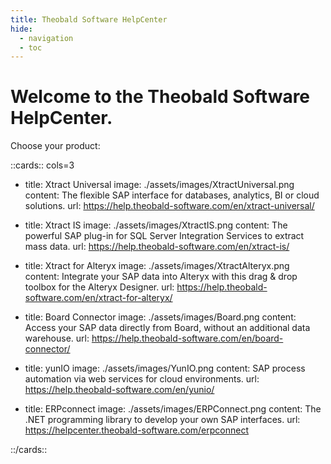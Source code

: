 ```yaml
---
title: Theobald Software HelpCenter
hide:
  - navigation
  - toc
---
```


# Welcome to the Theobald Software HelpCenter.

Choose your product:

<!---
<div class="grid cards" markdown>

-   :products-xtract-universal: __Xtract Universal__

	---
	
    The flexible SAP interface for databases, analytics, BI or cloud solutions.

    [:octicons-arrow-right-24: Xtract Universal](https://help.theobald-software.com/en/xtract-universal/)

-   :products-xtract-is: __Xtract IS__

    ---

    The powerful SAP plug-in for SQL Server Integration Services to extract mass data.

    [:octicons-arrow-right-24: Xtract IS](https://help.theobald-software.com/en/xtract-is/)

-   :products-xtract-for-alteryx: __Xtract for Alteryx__

    ---

    Integrate your SAP data into Alteryx with this drag & drop toolbox for the Alteryx Designer.

    [:octicons-arrow-right-24: Xtract for Alteryx](https://help.theobald-software.com/en/xtract-for-alteryx/)

-   :products-board-connector: __Board Connector__

    ---

    Access your SAP data directly from Board, without an additional data warehouse.

    [:octicons-arrow-right-24: Board Connector](https://help.theobald-software.com/en/board-connector/)
	
-   :products-yunio: __yunIO__

    ---

    SAP process automation via web services for cloud environments.

    [:octicons-arrow-right-24: yunIO](https://helpcenter.theobald-software.com/yunio)
	
-   :products-erpconnect: __ERPConnect__

    ---

    The .NET programming library to develop your own SAP interfaces.
	
	[:octicons-arrow-right-24: ERPConnect](https://helpcenter.theobald-software.com/erpconnect)

</div>

-->

::cards:: cols=3

- title: Xtract Universal
  image: ./assets/images/XtractUniversal.png
  content: The flexible SAP interface for databases, analytics, BI or cloud solutions.
  url: https://help.theobald-software.com/en/xtract-universal/
  
- title: Xtract IS
  image: ./assets/images/XtractIS.png
  content: The powerful SAP plug-in for SQL Server Integration Services to extract mass data.
  url: https://help.theobald-software.com/en/xtract-is/
  
- title: Xtract for Alteryx
  image: ./assets/images/XtractAlteryx.png
  content: Integrate your SAP data into Alteryx with this drag & drop toolbox for the Alteryx Designer.
  url: https://help.theobald-software.com/en/xtract-for-alteryx/

- title: Board Connector
  image: ./assets/images/Board.png
  content: Access your SAP data directly from Board, without an additional data warehouse.
  url: https://help.theobald-software.com/en/board-connector/
  
- title: yunIO
  image: ./assets/images/YunIO.png
  content: SAP process automation via web services for cloud environments.
  url: https://help.theobald-software.com/en/yunio/

- title: ERPconnect
  image: ./assets/images/ERPConnect.png
  content: The .NET programming library to develop your own SAP interfaces.
  url: https://helpcenter.theobald-software.com/erpconnect

::/cards::
